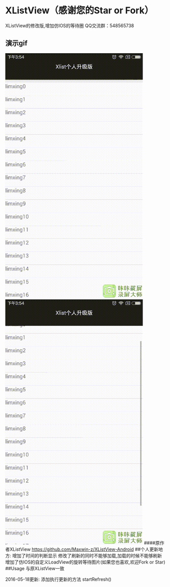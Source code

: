 # XListView（感谢您的Star or Fork）
XListView的修改版,增加仿IOS的等待圈
QQ交流群：548565738

## 演示gif
![Alt text](/1455954852391.gif)
![Alt text](/1455954867924.gif)
####原作者XListView https://github.com/Maxwin-z/XListView-Android
##个人更新地方:
    增加了时间的判断显示
    修改了刷新的同时不能够加载,加载的时候不能够刷新
    增加了仿IOS的自定义LoadView的旋转等待图片(如果您也喜欢,欢迎Fork or Star)
##Usage
    与原XListView一致

2016-05-18更新:
添加执行更新的方法
 startRefresh()

